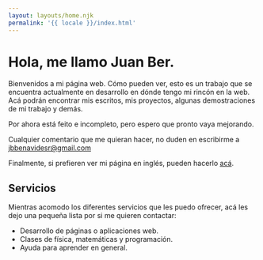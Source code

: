 ```yaml
---
layout: layouts/home.njk
permalink: '{{ locale }}/index.html'
---
```


# Hola, me llamo Juan Ber.

Bienvenidos a mi página web. Cómo pueden ver, esto es un trabajo que se encuentra
actualmente en desarrollo en dónde tengo mi rincón en la web. Acá podrán encontrar
mis escritos, mis proyectos, algunas demostraciones de mi trabajo y demás.

Por ahora está feito e incompleto, pero espero que pronto vaya mejorando.

Cualquier comentario que me quieran hacer, no duden en escribirme a jbbenavidesr@gmail.com

Finalmente, si prefieren ver mi página en inglés, pueden hacerlo [acá](/en/).

## Servicios

Mientras acomodo los diferentes servicios que les puedo ofrecer, acá les dejo una
pequeña lista por si me quieren contactar:

-   Desarrollo de páginas o aplicaciones web.
-   Clases de física, matemáticas y programación.
-   Ayuda para aprender en general.
